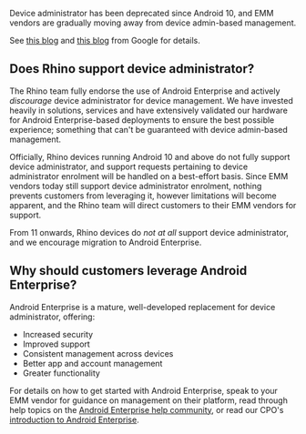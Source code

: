 Device administrator has been deprecated since Android 10, and EMM vendors are gradually moving away from device admin-based management.

See [this blog](https://www.blog.google/products/android-enterprise/da-migration/) and [this blog](https://www.blog.google/products/android-enterprise/why-its-time-enterprises-adopt-androids-modern-device-management-apis/) from Google for details.

## Does Rhino support device administrator?

The Rhino team fully endorse the use of Android Enterprise and actively _discourage_ device administrator for device management. We have invested heavily in solutions, services and have extensively validated our hardware for Android Enterprise-based deployments to ensure the best possible experience; something that can't be guaranteed with device admin-based management.

Officially, Rhino devices running Android 10 and above do not fully support device administrator, and support requests pertaining to device administrator enrolment will be handled on a best-effort basis. Since EMM vendors today still support device administrator enrolment, nothing prevents customers from leveraging it, however limitations will become apparent, and the Rhino team will direct customers to their EMM vendors for support.

From 11 onwards, Rhino devices do _not at all_ support device administrator, and we encourage migration to Android Enterprise.

## Why should customers leverage Android Enterprise?

Android Enterprise is a mature, well-developed replacement for device administrator, offering:

- Increased security
- Improved support
- Consistent management across devices
- Better app and account management
- Greater functionality

For details on how to get started with Android Enterprise, speak to your EMM vendor for guidance on management on their platform, read through help topics on the [Android Enterprise help community](https://support.google.com/work/android), or read our CPO's [introduction to Android Enterprise](https://bayton.org/docs/enterprise-mobility/android/what-is-android-enterprise-and-why-is-it-used/).
